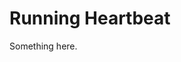 [title]: # (Running Heartbeat)
[tags]: # (XXX)
[priority]: # (994)
# Running Heartbeat
Something here.
